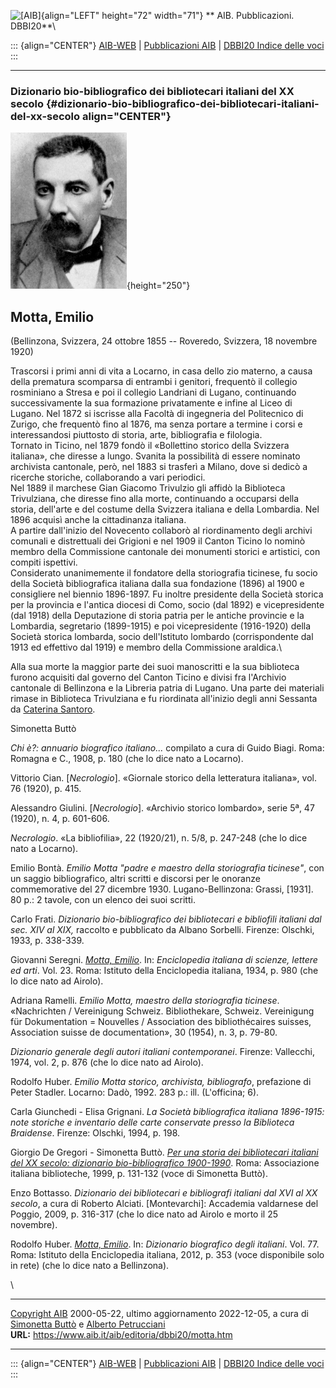 ![\[AIB\]](/aib/wi/aibv72.gif){align="LEFT" height="72" width="71"}
** AIB. Pubblicazioni. DBBI20**\

::: {align="CENTER"}
[AIB-WEB](/) \| [Pubblicazioni AIB](/pubblicazioni/) \| [DBBI20 Indice
delle voci](dbbi20.htm)
:::

------------------------------------------------------------------------

### Dizionario bio-bibliografico dei bibliotecari italiani del XX secolo {#dizionario-bio-bibliografico-dei-bibliotecari-italiani-del-xx-secolo align="CENTER"}

![\[Ritratto\]](motta.jpg){height="250"}

## Motta, Emilio

(Bellinzona, Svizzera, 24 ottobre 1855 -- Roveredo, Svizzera, 18
novembre 1920)

Trascorsi i primi anni di vita a Locarno, in casa dello zio materno, a
causa della prematura scomparsa di entrambi i genitori, frequentò il
collegio rosminiano a Stresa e poi il collegio Landriani di Lugano,
continuando successivamente la sua formazione privatamente e infine al
Liceo di Lugano. Nel 1872 si iscrisse alla Facoltà di ingegneria del
Politecnico di Zurigo, che frequentò fino al 1876, ma senza portare a
termine i corsi e interessandosi piuttosto di storia, arte, bibliografia
e filologia.\
Tornato in Ticino, nel 1879 fondò il «Bollettino storico della Svizzera
italiana», che diresse a lungo. Svanita la possibilità di essere
nominato archivista cantonale, però, nel 1883 si trasferì a Milano, dove
si dedicò a ricerche storiche, collaborando a vari periodici.\
Nel 1889 il marchese Gian Giacomo Trivulzio gli affidò la Biblioteca
Trivulziana, che diresse fino alla morte, continuando a occuparsi della
storia, dell\'arte e del costume della Svizzera italiana e della
Lombardia. Nel 1896 acquisì anche la cittadinanza italiana.\
A partire dall\'inizio del Novecento collaborò al riordinamento degli
archivi comunali e distrettuali dei Grigioni e nel 1909 il Canton Ticino
lo nominò membro della Commissione cantonale dei monumenti storici e
artistici, con compiti ispettivi.\
Considerato unanimemente il fondatore della storiografia ticinese, fu
socio della Società bibliografica italiana dalla sua fondazione (1896)
al 1900 e consigliere nel biennio 1896-1897. Fu inoltre presidente della
Società storica per la provincia e l\'antica diocesi di Como, socio (dal
1892) e vicepresidente (dal 1918) della Deputazione di storia patria per
le antiche provincie e la Lombardia, segretario (1899-1915) e poi
vicepresidente (1916-1920) della Società storica lombarda, socio
dell\'Istituto lombardo (corrispondente dal 1913 ed effettivo dal 1919)
e membro della Commissione araldica.\

Alla sua morte la maggior parte dei suoi manoscritti e la sua biblioteca
furono acquisiti dal governo del Canton Ticino e divisi fra l\'Archivio
cantonale di Bellinzona e la Libreria patria di Lugano. Una parte dei
materiali rimase in Biblioteca Trivulziana e fu riordinata all\'inizio
degli anni Sessanta da [Caterina Santoro](santoro.htm).

Simonetta Buttò

*Chi è?: annuario biografico italiano\...* compilato a cura di Guido
Biagi. Roma: Romagna e C., 1908, p. 180 (che lo dice nato a Locarno).

Vittorio Cian. \[*Necrologio*\]. «Giornale storico della letteratura
italiana», vol. 76 (1920), p. 415.

Alessandro Giulini. \[*Necrologio*\]. «Archivio storico lombardo», serie
5ª, 47 (1920), n. 4, p. 601-606.

*Necrologio*. «La bibliofilia», 22 (1920/21), n. 5/8, p. 247-248 (che lo
dice nato a Locarno).

Emilio Bontà. *Emilio Motta \"padre e maestro della storiografia
ticinese\"*, con un saggio bibliografico, altri scritti e discorsi per
le onoranze commemorative del 27 dicembre 1930. Lugano-Bellinzona:
Grassi, \[1931\]. 80 p.: 2 tavole, con un elenco dei suoi scritti.

Carlo Frati. *Dizionario bio-bibliografico dei bibliotecari e bibliofili
italiani dal sec. XIV al XIX,* raccolto e pubblicato da Albano Sorbelli.
Firenze: Olschki, 1933, p. 338-339.

Giovanni Seregni. *[Motta,
Emilio](https://www.treccani.it/enciclopedia/emilio-motta_%28Enciclopedia-Italiana%29/)*.
In: *Enciclopedia italiana di scienze, lettere ed arti*. Vol. 23. Roma:
Istituto della Enciclopedia italiana, 1934, p. 980 (che lo dice nato ad
Airolo).

Adriana Ramelli. *Emilio Motta, maestro della storiografia ticinese*.
«Nachrichten / Vereinigung Schweiz. Bibliothekare, Schweiz. Vereinigung
für Dokumentation = Nouvelles / Association des bibliothécaires suisses,
Association suisse de documentation», 30 (1954), n. 3, p. 79-80.

*Dizionario generale degli autori italiani contemporanei*. Firenze:
Vallecchi, 1974, vol. 2, p. 876 (che lo dice nato ad Airolo).

Rodolfo Huber. *Emilio Motta storico, archivista, bibliografo*,
prefazione di Peter Stadler. Locarno: Dadò, 1992. 283 p.: ill.
(L\'officina; 6).

Carla Giunchedi - Elisa Grignani. *La Società bibliografica italiana
1896-1915: note storiche e inventario delle carte conservate presso la
Biblioteca Braidense*. Firenze: Olschki, 1994, p. 198.

Giorgio De Gregori - Simonetta Buttò. [*Per una storia dei bibliotecari
italiani del XX secolo: dizionario bio-bibliografico
1900-1990*](/aib/editoria/pub065.htm). Roma: Associazione italiana
biblioteche, 1999, p. 131-132 (voce di Simonetta Buttò).

Enzo Bottasso. *Dizionario dei bibliotecari e bibliografi italiani dal
XVI al XX secolo*, a cura di Roberto Alciati. \[Montevarchi\]: Accademia
valdarnese del Poggio, 2009, p. 316-317 (che lo dice nato ad Airolo e
morto il 25 novembre).

Rodolfo Huber. [*Motta,
Emilio*](https://www.treccani.it/enciclopedia/emilio-motta_%28Dizionario-Biografico%29/).
In: *Dizionario biografico degli italiani*. Vol. 77. Roma: Istituto
della Enciclopedia italiana, 2012, p. 353 (voce disponibile solo in
rete) (che lo dice nato a Bellinzona).

\

------------------------------------------------------------------------

[Copyright AIB](/su-questo-sito/dichiarazione-di-copyright-aib-web/)
2000-05-22, ultimo aggiornamento 2022-12-05, a cura di [Simonetta
Buttò](/aib/redazione3.htm) e [Alberto
Petrucciani](/su-questo-sito/redazione-aib-web/)\
**URL:** https://www.aib.it/aib/editoria/dbbi20/motta.htm

------------------------------------------------------------------------

::: {align="CENTER"}
[AIB-WEB](/) \| [Pubblicazioni AIB](/pubblicazioni/) \| [DBBI20 Indice
delle voci](dbbi20.htm)
:::

